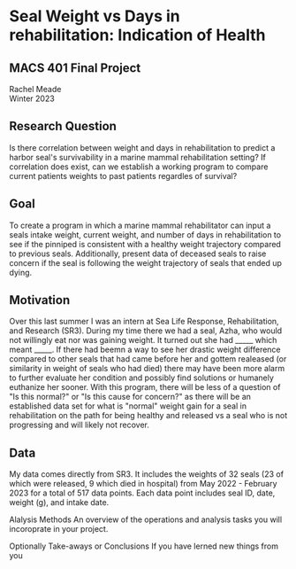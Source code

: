# **Seal Weight vs Days in rehabilitation: Indication of Health**
## MACS 401 Final Project 
Rachel Meade\
Winter 2023

## Research Question
Is there correlation between weight and days in rehabilitation to predict a harbor seal's survivability in a marine mammal rehabilitation setting? If correlation does exist, can we establish a working program to compare current patients weights to past patients regardles of survival?

## Goal
To create a program in which a marine mammal rehabilitator can input a seals intake weight, current weight, and number of days in rehabilitation to see if the pinniped is consistent with a healthy weight trajectory compared to previous seals. Additionally, present data of deceased seals to raise concern if the seal is following the weight trajectory of seals that ended up dying. 

## Motivation
Over this last summer I was an intern at Sea Life Response, Rehabilitation, and Research (SR3). During my time there we had a seal, Azha, who would not willingly eat nor was gaining weight. It turned out she had _____ which meant _____. If there had beemn a way to see her drastic weight difference compared to other seals that had came before her and gottem realeased (or similarity in weight of seals who had died) there may have been more alarm to further evaluate her condition and possibly find solutions or humanely euthanize her sooner. With this program, there will be less of a question of "Is this normal?" or "Is this cause for concern?" as there will be an established data set for what is "normal" weight gain for a seal in rehabilitation on the path for being healthy and released vs a seal who is not progressing and will likely not recover. 


## Data
My data comes directly from SR3. It includes the weights of 32 seals (23 of which were released, 9 which died in hospital) from May 2022 - February 2023 for a total of 517 data points. Each data point includes seal ID, date, weight (g), and intake date. 


Alalysis Methods An overview of the operations and analysis tasks you will incoroprate in your project.

Optionally Take-aways or Conclusions If you have lerned new things from you
